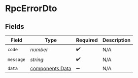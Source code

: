 # RpcErrorDto


## Fields

| Field                                              | Type                                               | Required                                           | Description                                        |
| -------------------------------------------------- | -------------------------------------------------- | -------------------------------------------------- | -------------------------------------------------- |
| `code`                                             | *number*                                           | :heavy_check_mark:                                 | N/A                                                |
| `message`                                          | *string*                                           | :heavy_check_mark:                                 | N/A                                                |
| `data`                                             | [components.Data](../../models/components/data.md) | :heavy_minus_sign:                                 | N/A                                                |